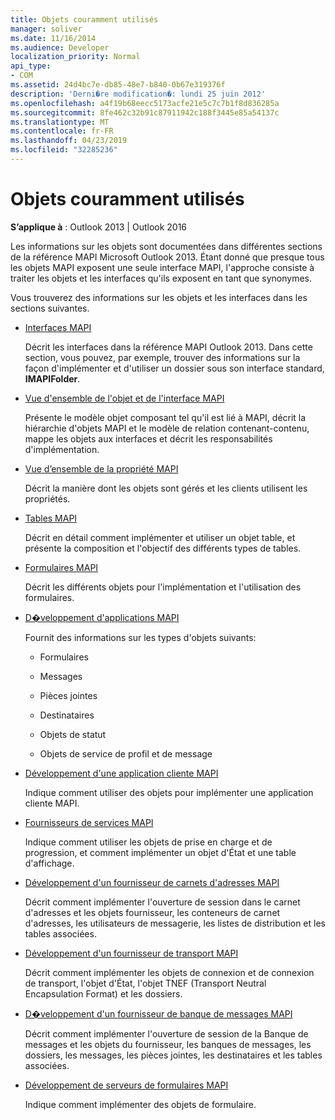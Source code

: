 ```yaml
---
title: Objets couramment utilisés
manager: soliver
ms.date: 11/16/2014
ms.audience: Developer
localization_priority: Normal
api_type:
- COM
ms.assetid: 24d4bc7e-db85-48e7-b840-0b67e319376f
description: 'Derni�re modification�: lundi 25 juin 2012'
ms.openlocfilehash: a4f19b68eecc5173acfe21e5c7c7b1f8d836285a
ms.sourcegitcommit: 8fe462c32b91c87911942c188f3445e85a54137c
ms.translationtype: MT
ms.contentlocale: fr-FR
ms.lasthandoff: 04/23/2019
ms.locfileid: "32285236"
---
```

# <a name="commonly-used-objects"></a>Objets couramment utilisés

  
  
**S’applique à** : Outlook 2013 | Outlook 2016 
  
Les informations sur les objets sont documentées dans différentes sections de la référence MAPI Microsoft Outlook 2013. Étant donné que presque tous les objets MAPI exposent une seule interface MAPI, l'approche consiste à traiter les objets et les interfaces qu'ils exposent en tant que synonymes.
  
Vous trouverez des informations sur les objets et les interfaces dans les sections suivantes.
  
- [Interfaces MAPI](mapi-interfaces.md)
    
    Décrit les interfaces dans la référence MAPI Outlook 2013. Dans cette section, vous pouvez, par exemple, trouver des informations sur la façon d'implémenter et d'utiliser un dossier sous son interface standard, **IMAPIFolder**.
    
- [Vue d'ensemble de l'objet et de l'interface MAPI](mapi-object-and-interface-overview.md)
    
    Présente le modèle objet composant tel qu'il est lié à MAPI, décrit la hiérarchie d'objets MAPI et le modèle de relation contenant-contenu, mappe les objets aux interfaces et décrit les responsabilités d'implémentation.
    
- [Vue d’ensemble de la propriété MAPI](mapi-property-overview.md)
    
    Décrit la manière dont les objets sont gérés et les clients utilisent les propriétés.
    
- [Tables MAPI](mapi-tables.md)
    
    Décrit en détail comment implémenter et utiliser un objet table, et présente la composition et l'objectif des différents types de tables.
    
- [Formulaires MAPI](mapi-forms.md)
    
    Décrit les différents objets pour l'implémentation et l'utilisation des formulaires.
    
- [D�veloppement d'applications MAPI](mapi-application-development.md)
    
    Fournit des informations sur les types d'objets suivants:
    
  - Formulaires
    
  - Messages
    
  - Pièces jointes
    
  - Destinataires
    
  - Objets de statut
    
  - Objets de service de profil et de message
    
- [Développement d'une application cliente MAPI](developing-a-mapi-client-application.md)
    
    Indique comment utiliser des objets pour implémenter une application cliente MAPI.
    
- [Fournisseurs de services MAPI](mapi-service-providers.md)
    
    Indique comment utiliser les objets de prise en charge et de progression, et comment implémenter un objet d'État et une table d'affichage.
    
- [Développement d'un fournisseur de carnets d'adresses MAPI](developing-a-mapi-address-book-provider.md)
    
    Décrit comment implémenter l'ouverture de session dans le carnet d'adresses et les objets fournisseur, les conteneurs de carnet d'adresses, les utilisateurs de messagerie, les listes de distribution et les tables associées.
    
- [Développement d'un fournisseur de transport MAPI](developing-a-mapi-transport-provider.md)
    
    Décrit comment implémenter les objets de connexion et de connexion de transport, l'objet d'État, l'objet TNEF (Transport Neutral Encapsulation Format) et les dossiers.
    
- [D�veloppement d'un fournisseur de banque de messages MAPI](developing-a-mapi-message-store-provider.md)
    
    Décrit comment implémenter l'ouverture de session de la Banque de messages et les objets du fournisseur, les banques de messages, les dossiers, les messages, les pièces jointes, les destinataires et les tables associées.
    
- [Développement de serveurs de formulaires MAPI](developing-mapi-form-servers.md)
    
    Indique comment implémenter des objets de formulaire.
    

